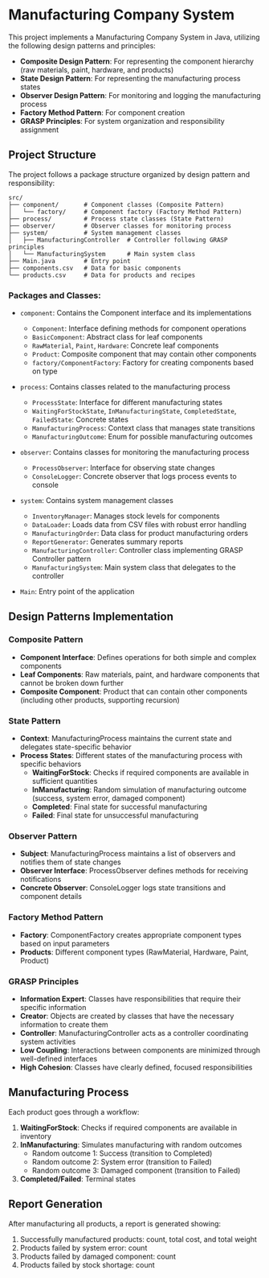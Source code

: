 # Manufacturing Company System

This project implements a Manufacturing Company System in Java, utilizing the following design patterns and principles:

- **Composite Design Pattern**: For representing the component hierarchy (raw materials, paint, hardware, and products)
- **State Design Pattern**: For representing the manufacturing process states
- **Observer Design Pattern**: For monitoring and logging the manufacturing process
- **Factory Method Pattern**: For component creation
- **GRASP Principles**: For system organization and responsibility assignment

## Project Structure

The project follows a package structure organized by design pattern and responsibility:

```
src/
├── component/       # Component classes (Composite Pattern)
│   └── factory/     # Component factory (Factory Method Pattern)
├── process/         # Process state classes (State Pattern)
├── observer/        # Observer classes for monitoring process
├── system/          # System management classes
│   ├── ManufacturingController  # Controller following GRASP principles
│   └── ManufacturingSystem      # Main system class
├── Main.java        # Entry point
├── components.csv   # Data for basic components
└── products.csv     # Data for products and recipes
```

### Packages and Classes:

- `component`: Contains the Component interface and its implementations
  - `Component`: Interface defining methods for component operations
  - `BasicComponent`: Abstract class for leaf components
  - `RawMaterial`, `Paint`, `Hardware`: Concrete leaf components
  - `Product`: Composite component that may contain other components
  - `factory/ComponentFactory`: Factory for creating components based on type

- `process`: Contains classes related to the manufacturing process
  - `ProcessState`: Interface for different manufacturing states
  - `WaitingForStockState`, `InManufacturingState`, `CompletedState`, `FailedState`: Concrete states
  - `ManufacturingProcess`: Context class that manages state transitions
  - `ManufacturingOutcome`: Enum for possible manufacturing outcomes

- `observer`: Contains classes for monitoring the manufacturing process
  - `ProcessObserver`: Interface for observing state changes
  - `ConsoleLogger`: Concrete observer that logs process events to console

- `system`: Contains system management classes
  - `InventoryManager`: Manages stock levels for components
  - `DataLoader`: Loads data from CSV files with robust error handling
  - `ManufacturingOrder`: Data class for product manufacturing orders
  - `ReportGenerator`: Generates summary reports
  - `ManufacturingController`: Controller class implementing GRASP Controller pattern
  - `ManufacturingSystem`: Main system class that delegates to the controller

- `Main`: Entry point of the application

## Design Patterns Implementation

### Composite Pattern

- **Component Interface**: Defines operations for both simple and complex components
- **Leaf Components**: Raw materials, paint, and hardware components that cannot be broken down further
- **Composite Component**: Product that can contain other components (including other products, supporting recursion)

### State Pattern

- **Context**: ManufacturingProcess maintains the current state and delegates state-specific behavior
- **Process States**: Different states of the manufacturing process with specific behaviors
  - **WaitingForStock**: Checks if required components are available in sufficient quantities
  - **InManufacturing**: Random simulation of manufacturing outcome (success, system error, damaged component)
  - **Completed**: Final state for successful manufacturing
  - **Failed**: Final state for unsuccessful manufacturing

### Observer Pattern

- **Subject**: ManufacturingProcess maintains a list of observers and notifies them of state changes
- **Observer Interface**: ProcessObserver defines methods for receiving notifications
- **Concrete Observer**: ConsoleLogger logs state transitions and component details

### Factory Method Pattern

- **Factory**: ComponentFactory creates appropriate component types based on input parameters
- **Products**: Different component types (RawMaterial, Hardware, Paint, Product)

### GRASP Principles

- **Information Expert**: Classes have responsibilities that require their specific information
- **Creator**: Objects are created by classes that have the necessary information to create them
- **Controller**: ManufacturingController acts as a controller coordinating system activities
- **Low Coupling**: Interactions between components are minimized through well-defined interfaces
- **High Cohesion**: Classes have clearly defined, focused responsibilities

## Manufacturing Process

Each product goes through a workflow:

1. **WaitingForStock**: Checks if required components are available in inventory
2. **InManufacturing**: Simulates manufacturing with random outcomes
   - Random outcome 1: Success (transition to Completed)
   - Random outcome 2: System error (transition to Failed)
   - Random outcome 3: Damaged component (transition to Failed)
3. **Completed/Failed**: Terminal states

## Report Generation

After manufacturing all products, a report is generated showing:

1. Successfully manufactured products: count, total cost, and total weight
2. Products failed by system error: count
3. Products failed by damaged component: count
4. Products failed by stock shortage: count
